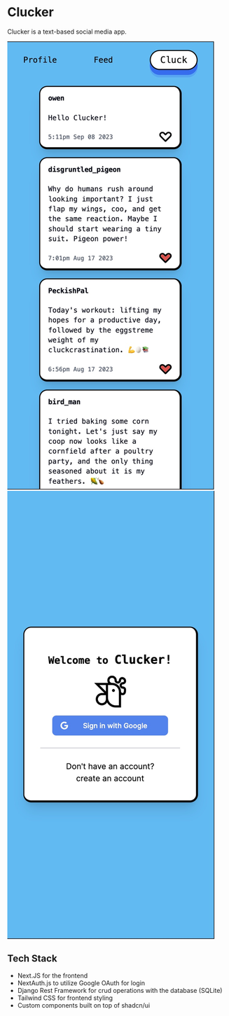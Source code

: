 # Clucker
Clucker is a text-based social media app.

![app feed](https://github.com/Owen-Allen/clucker/blob/main/feed.jpg)
![app login](https://github.com/Owen-Allen/clucker/blob/main/login.jpg)

## Tech Stack
- Next.JS for the frontend
- NextAuth.js to utilize Google OAuth for login
- Django Rest Framework for crud operations with the database (SQLite)
- Tailwind CSS for frontend styling
- Custom components built on top of shadcn/ui
